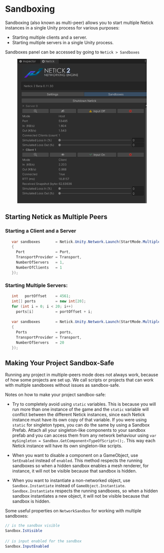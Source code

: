 # Sandboxing

Sandboxing (also known as multi-peer) allows you to start multiple Netick instances in a single Unity process for various purposes:
- Starting multiple clients and a server.
- Starting multiple servers in a single Unity process.

Sandboxes panel can be accessed by going to `Netick > Sandboxes`

<figure><img src="../images/sandboxing.png" alt="Interpolation"><figcaption></figcaption></figure>

## Starting Netick as Multiple Peers

### Starting a Client and a Server

```csharp
   var sandboxes       = Netick.Unity.Network.Launch(StartMode.MultiplePeers, new LaunchData()
   {
     Port              = Port,
     TransportProvider = Transport,
     NumberOfServers   = 1,
     NumberOfClients   = 1
   });
```

### Starting Multiple Servers:

```csharp
   int   portOffset    = 4561;
   int[] ports         = new int[20];
   for (int i = 0; i < 20; i++)
     ports[i]          = portOffset + i;

   var sandboxes       = Netick.Unity.Network.Launch(StartMode.MultiplePeers, new LaunchData()
   {
     Ports             = ports,
     TransportProvider = Transport,
     NumberOfServers   = 20
   });
```

## Making Your Project Sandbox-Safe

Running any project in multiple-peers mode does not always work, because of how some projects are set up. We call scripts or projects that can work with multiple sandboxes without issues as sandbox-safe.

Notes on how to make your project sandbox-safe:

- Try to completely avoid using `static` variables. This is because you will run more than one instance of the game and the `static` variable will conflict between the different Netick instances, since each Netick instance must have its own copy of that variable. If you were using `static` for singleton types, you can do the same by using a Sandbox Prefab. Attach all your singleton-like components to your sandbox prefab and you can access them from any network behaviour using `var mySingleton = Sandbox.GetComponent<TypeOfScript>();`. This way each Netick instance will have its own singleton-like scripts.

- When you want to disable a component on a GameObject, use `SetEnabled` instead of `enabled`. This method respects the running sandboxes so when a hidden sandbox enables a mesh renderer, for instance, it will not be visible because that sandbox is hidden.

- When you want to instantiate a non-networked object, use `Sandbox.Instantiate` instead of `GameObject.Instantiate`. `Sandbox.Instantiate` respects the running sandboxes, so when a hidden sandbox instantiates a new object, it will not be visible because that sandbox is hidden.

Some useful properties on `NetworkSandbox` for working with multiple sandboxes:
```cs
// is the sandbox visible
Sandbox.IsVisible 

// is input enabled for the sandbox
Sandbox.InputEnabled 
```